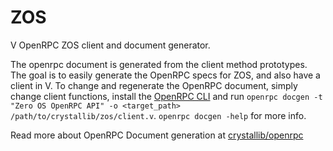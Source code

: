 # ZOS

V OpenRPC ZOS client and document generator.

The openrpc document is generated from the client method prototypes. The goal is to easily generate the OpenRPC specs for ZOS, and also have a client in V. To change and regenerate the OpenRPC document, simply change client functions, install the [OpenRPC CLI](../openrpc/README.md) and run `openrpc docgen -t "Zero OS OpenRPC API" -o <target_path> /path/to/crystallib/zos/client.v`. `openrpc docgen -help` for more info. 

Read more about OpenRPC Document generation at [crystallib/openrpc](../openrpc/README.md)

